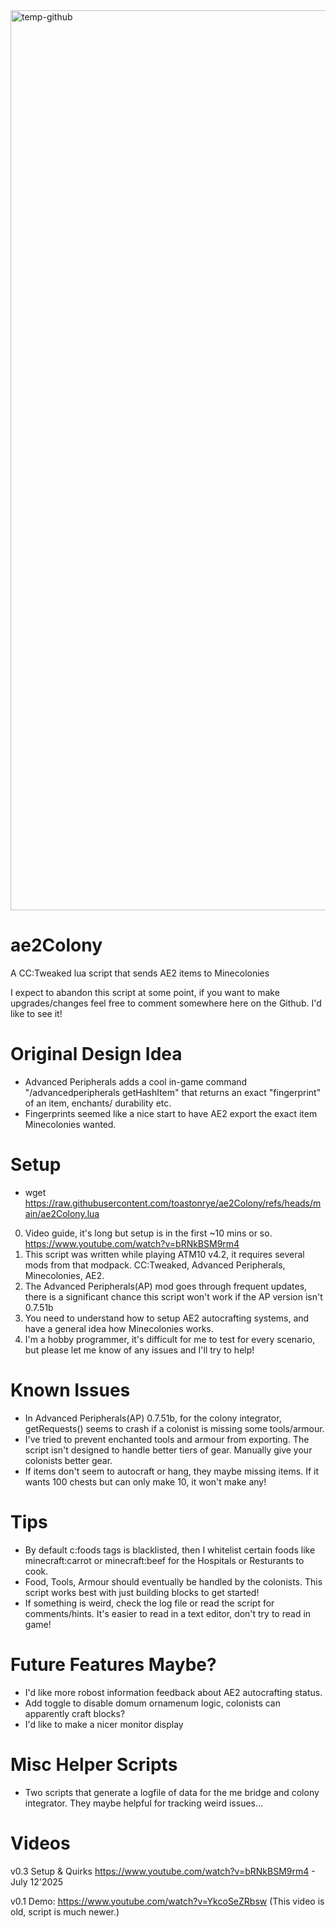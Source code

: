 <img width="2560" height="1440" alt="temp-github" src="https://github.com/user-attachments/assets/a54c721e-8562-4532-ad1e-de0c1b8d374d" />

# ae2Colony
A CC:Tweaked lua script that sends AE2 items to Minecolonies

I expect to abandon this script at some point, if you want to make upgrades/changes feel free to comment somewhere here on the Github. I'd like to see it!

# Original Design Idea
- Advanced Peripherals adds a cool in-game command "/advancedperipherals getHashItem" that returns an exact "fingerprint" of an item, enchants/ durability etc.
- Fingerprints seemed like a nice start to have AE2 export the exact item Minecolonies wanted.

# Setup
- wget https://raw.githubusercontent.com/toastonrye/ae2Colony/refs/heads/main/ae2Colony.lua
0. Video guide, it's long but setup is in the first ~10 mins or so. https://www.youtube.com/watch?v=bRNkBSM9rm4
1. This script was written while playing ATM10 v4.2, it requires several mods from that modpack. CC:Tweaked, Advanced Peripherals, Minecolonies, AE2.
2. The Advanced Peripherals(AP) mod goes through frequent updates, there is a significant chance this script won't work if the AP version isn't 0.7.51b
3. You need to understand how to setup AE2 autocrafting systems, and have a general idea how Minecolonies works.
4. I'm a hobby programmer, it's difficult for me to test for every scenario, but please let me know of any issues and I'll try to help!

# Known Issues
- In Advanced Peripherals(AP) 0.7.51b, for the colony integrator, getRequests() seems to crash if a colonist is missing some tools/armour.
- I've tried to prevent enchanted tools and armour from exporting. The script isn't designed to handle better tiers of gear. Manually give your colonists better gear.
- If items don't seem to autocraft or hang, they maybe missing items. If it wants 100 chests but can only make 10, it won't make any!

# Tips
- By default c:foods tags is blacklisted, then I whitelist certain foods like minecraft:carrot or minecraft:beef for the Hospitals or Resturants to cook.
- Food, Tools, Armour should eventually be handled by the colonists. This script works best with just building blocks to get started!
- If something is weird, check the log file or read the script for comments/hints. It's easier to read in a text editor, don't try to read in game!

# Future Features Maybe?
- I'd like more robost information feedback about AE2 autocrafting status.
- Add toggle to disable domum ornamenum logic, colonists can apparently craft blocks?
- I'd like to make a nicer monitor display

# Misc Helper Scripts
- Two scripts that generate a logfile of data for the me bridge and colony integrator. They maybe helpful for tracking weird issues...

# Videos
v0.3 Setup & Quirks https://www.youtube.com/watch?v=bRNkBSM9rm4 - July 12'2025

v0.1 Demo: https://www.youtube.com/watch?v=YkcoSeZRbsw (This video is old, script is much newer.)
